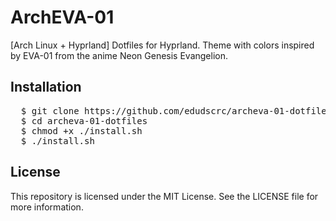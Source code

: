 # ArchEVA-01
[Arch Linux + Hyprland] Dotfiles for Hyprland.
Theme with colors inspired by EVA-01 from the anime Neon Genesis Evangelion.

## Installation
<pre>
  $ git clone https://github.com/edudscrc/archeva-01-dotfiles.git
  $ cd archeva-01-dotfiles
  $ chmod +x ./install.sh
  $ ./install.sh
</pre>

## License
This repository is licensed under the MIT License. See the LICENSE file for more information.
